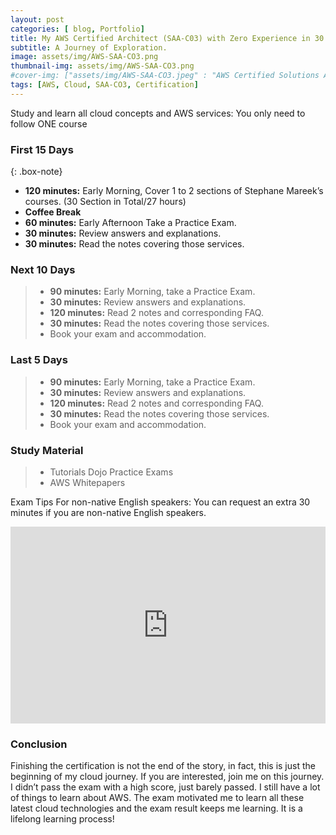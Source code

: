 ```yaml
---
layout: post
categories: [ blog, Portfolio]
title: My AWS Certified Architect (SAA-C03) with Zero Experience in 30 Days
subtitle: A Journey of Exploration.
image: assets/img/AWS-SAA-CO3.png
thumbnail-img: assets/img/AWS-SAA-CO3.png
#cover-img: ["assets/img/AWS-SAA-CO3.jpeg" : "AWS Certified Solutions Architect - Associate (SAA-C03)"]
tags: [AWS, Cloud, SAA-CO3, Certification]
---
```


Study and learn all cloud concepts and AWS services: You only need to follow ONE course

### First 15 Days

{: .box-note}
* **120 minutes:** Early Morning, Cover 1 to 2 sections of Stephane Mareek’s courses. (30 Section in Total/27 hours)
* **Coffee Break**
* **60 minutes:** Early Afternoon Take a Practice Exam.
* **30 minutes:** Review answers and explanations.
* **30 minutes:** Read the notes covering those services.

### Next 10 Days

>- **90 minutes:** Early Morning, take a Practice Exam.
>- **30 minutes:** Review answers and explanations.
>- **120 minutes:** Read 2 notes and corresponding FAQ.
>- **30 minutes:** Read the notes covering those services.
>- Book your exam and accommodation.

### Last 5 Days

>- **90 minutes:** Early Morning, take a Practice Exam.
>- **30 minutes:** Review answers and explanations.
>- **120 minutes:** Read 2 notes and corresponding FAQ.
>- **30 minutes:** Read the notes covering those services.
>- Book your exam and accommodation.

### Study Material

>- Tutorials Dojo Practice Exams
>- AWS Whitepapers

Exam Tips For non-native English speakers:
You can request an extra 30 minutes if you are non-native English speakers.

<p><iframe style="width:100%;" height="315" src="https://www.youtube.com/embed/Cniqsc9QfDo?rel=0&amp;showinfo=0" frameborder="0" allowfullscreen></iframe></p>

### Conclusion
Finishing the certification is not the end of the story, in fact, this is just the beginning of my cloud journey. If you are interested, join me on this journey. I didn’t pass the exam with a high score, just barely passed. I still have a lot of things to learn about AWS. The exam motivated me to learn all these latest cloud technologies and the exam result keeps me learning. It is a lifelong learning process!
